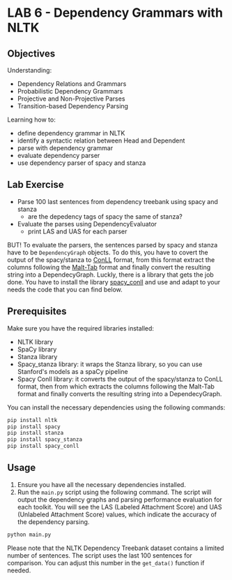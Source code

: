 # LAB 6 - Dependency Grammars with NLTK

## Objectives
Understanding:
- Dependency Relations and Grammars
- Probabilistic Dependency Grammars
- Projective and Non-Projective Parses
- Transition-based Dependency Parsing

Learning how to:
- define dependency grammar in NLTK
- identify a syntactic relation between Head and Dependent
- parse with dependency grammar
- evaluate dependency parser
- use dependency parser of spacy and stanza

## Lab Exercise
- Parse 100 last sentences from dependency treebank using spacy and stanza
    - are the depedency tags of spacy the same of stanza?
- Evaluate the parses using DependencyEvaluator
    - print LAS and UAS for each parser

BUT! To evaluate the parsers, the sentences parsed by spacy and stanza have to be `DependencyGraph` objects. To do this, you have to covert the output of the spacy/stanza to [ConLL](https://universaldependencies.org/format.html) format, from this format extract the columns following the [Malt-Tab](https://cl.lingfil.uu.se/~nivre/research/MaltXML.html) format and finally convert the resulting string into a DependecyGraph. Luckly, there is a library that gets the job done. You have to install the library [spacy_conll](https://github.com/BramVanroy/spacy_conll) and use and adapt to your needs the code that you can find below.

## Prerequisites
Make sure you have the required libraries installed:
- NLTK library
- SpaCy library
- Stanza library
- Spacy_stanza library: it wraps the Stanza library, so you can use Stanford's models as a spaCy pipeline
- Spacy Conll library: it converts the output of the spacy/stanza to ConLL format, then from which extracts the columns following the Malt-Tab format and finally converts the resulting string into a DependecyGraph.

You can install the necessary dependencies using the following commands:
```bash
pip install nltk
pip install spacy
pip install stanza
pip install spacy_stanza
pip install spacy_conll
```

## Usage
1. Ensure you have all the necessary dependencies installed.
2. Run the `main.py` script using the following command. The script will output the dependency graphs and parsing performance evaluation for each toolkit. You will see the LAS (Labeled Attachment Score) and UAS (Unlabeled Attachment Score) values, which indicate the accuracy of the dependency parsing.
```bash
python main.py
```
Please note that the NLTK Dependency Treebank dataset contains a limited number of sentences. The script uses the last 100 sentences for comparison. You can adjust this number in the `get_data()` function if needed.
